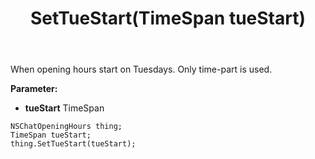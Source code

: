 ﻿---
uid: crmscript_ref_NSChatOpeningHours_SetTueStart
title: SetTueStart(TimeSpan tueStart)
intellisense: NSChatOpeningHours.SetTueStart
keywords: NSChatOpeningHours, GetTueStart
so.topic: reference
---

When opening hours start on Tuesdays. Only time-part is used.

**Parameter:** 
 - **tueStart** TimeSpan

```crmscript
NSChatOpeningHours thing;
TimeSpan tueStart;
thing.SetTueStart(tueStart);
```

